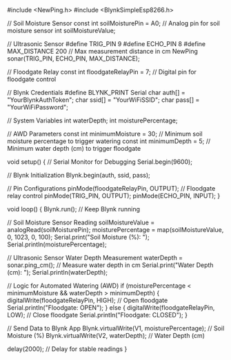 #include <NewPing.h>
#include <BlynkSimpleEsp8266.h>

// Soil Moisture Sensor
const int soilMoisturePin = A0;  // Analog pin for soil moisture sensor
int soilMoistureValue;

// Ultrasonic Sensor
#define TRIG_PIN 9
#define ECHO_PIN 8
#define MAX_DISTANCE 200  // Max measurement distance in cm
NewPing sonar(TRIG_PIN, ECHO_PIN, MAX_DISTANCE);

// Floodgate Relay
const int floodgateRelayPin = 7;  // Digital pin for floodgate control

// Blynk Credentials
#define BLYNK_PRINT Serial
char auth[] = "YourBlynkAuthToken";
char ssid[] = "YourWiFiSSID";
char pass[] = "YourWiFiPassword";

// System Variables
int waterDepth;
int moisturePercentage;

// AWD Parameters
const int minimumMoisture = 30;  // Minimum soil moisture percentage to trigger watering
const int minimumDepth = 5;      // Minimum water depth (cm) to trigger floodgate

void setup() {
  // Serial Monitor for Debugging
  Serial.begin(9600);

  // Blynk Initialization
  Blynk.begin(auth, ssid, pass);

  // Pin Configurations
  pinMode(floodgateRelayPin, OUTPUT);  // Floodgate relay control
  pinMode(TRIG_PIN, OUTPUT);
  pinMode(ECHO_PIN, INPUT);
}

void loop() {
  Blynk.run();  // Keep Blynk running

  // Soil Moisture Sensor Reading
  soilMoistureValue = analogRead(soilMoisturePin);
  moisturePercentage = map(soilMoistureValue, 0, 1023, 0, 100);
  Serial.print("Soil Moisture (%): ");
  Serial.println(moisturePercentage);

  // Ultrasonic Sensor Water Depth Measurement
  waterDepth = sonar.ping_cm();  // Measure water depth in cm
  Serial.print("Water Depth (cm): ");
  Serial.println(waterDepth);

  // Logic for Automated Watering (AWD)
  if (moisturePercentage < minimumMoisture && waterDepth > minimumDepth) {
    digitalWrite(floodgateRelayPin, HIGH);  // Open floodgate
    Serial.println("Floodgate: OPEN");
  } else {
    digitalWrite(floodgateRelayPin, LOW);  // Close floodgate
    Serial.println("Floodgate: CLOSED");
  }

  // Send Data to Blynk App
  Blynk.virtualWrite(V1, moisturePercentage);  // Soil Moisture (%)
  Blynk.virtualWrite(V2, waterDepth);          // Water Depth (cm)

  delay(2000);  // Delay for stable readings
}
